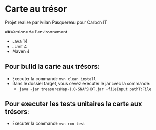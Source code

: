 # Carte au trésor

Projet realise par Milan Pasquereau pour Carbon IT

##Versions de l'environnement
- Java 14
- JUnit 4
- Maven 4

## Pour build la carte aux trésors:
- Executer la commande `mvn clean install`
- Dans le dossier target, vous devez executer le jar avec la commande:
  - `java -jar treasuresMap-1.0-SNAPSHOT.jar -fileInput pathToFile`

## Pour executer les tests unitaires la carte aux trésors:
- Executer la commande `mvn run test`
